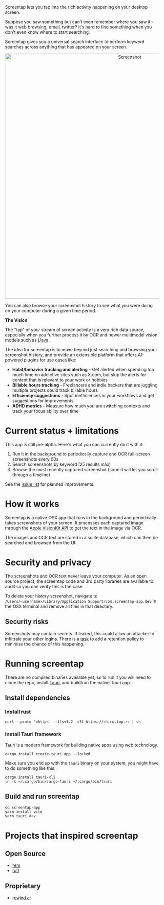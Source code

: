 
Screentap lets you tap into the rich activity happening on your desktop screen.  

Suppose you saw something but can't even remember where you saw it - was it web browsing, email, twitter?  It's hard to find something when you don't even know where to start searching.  

Screentap gives you a universal search interface to perform keyword searches across anything that has appeared on your screen.

<div align="center">
    <img width="800" alt="Screenshot" src="https://github.com/tleyden/screentap/assets/296876/bd865946-68fb-4ff5-8982-024cc4d5bce0">
</div>

You can also browse your screenshot history to see what you were doing on your computer during a given time period.

**The Vision**

The "tap" of your stream of screen activity is a very rich data source, especially when you further process it by OCR and newer multimodal vision models such as [Llava](https://llava-vl.github.io/).  

The idea for screentap is to move beyond just searching and browsing your screenshot history, and provide an extensible platform that offers AI-powered plugins for use cases like:

* **Habit/behavior tracking and alerting** - Get alerted when spending too much time on addictive sites such as X.com, but skip the alerts for content that is relevant to your work or hobbies
* **Billable hours tracking** - Freelancers and indie hackers that are juggling multiple projects could track billable hours
* **Efficiency suggestions** - Spot inefficiences in your workflows and get suggestions for improvements 
* **ADHD metrics** - Measure how much you are switching contexts and track your focus ability over time

# Current status + limitations

This app is still pre-alpha.  Here's what you can currently do it with it:

1. Run it in the background to periodically capture and OCR full-screen screenshots every 60s
2. Search screenshots by keyword (25 results max)
3. Browse the most recently captured screenshot (soon it will let you scroll through a timeline)

See the [issue list](https://github.com/tleyden/screentap/issues) for planned improvements. 

# How it works

Screentap is a native OSX app that runs in the background and periodically takes screenshots of your screen.  It processes each captured image through the [Apple VisionKit API](https://developer.apple.com/documentation/visionkit) to get the text in the image via OCR.

The images and OCR text are stored in a sqlite database, which can then be searched and browsed from the UI:

# Security and privacy

The screenshots and OCR text never leave your computer.  As an open source project, the screentap code and 3rd party libraries are available to audit so you can verify this is the case. 

To delete your history screenshot, navigate to `/Users/<username>/Library/Application Support/com.screentap-app.dev` in the OSX terminal and remove all files in that directory.

## Security risks

Screenshots may contain secrets.  If leaked, this could allow an attacker to infiltrate your other logins.  There is a [task](issue) to add a retention policy to minimize the chance of this happening.

# Running screentap

There are no compiled binaries available yet, so to run it you will need to clone the repo, install [Tauri](http://tauri.app), and build/run the native Tauri app.

## Install dependencies

### Install rust

```
curl --proto '=https' --tlsv1.2 -sSf https://sh.rustup.rs | sh
```

### Install Tauri framework

[Tauri](http://tauri.app) is a modern framework for building native apps using web technology. 

```
cargo install create-tauri-app --locked
```

Make sure you end up with the `tauri` binary on your system, you might have to do something like this:

```
cargo install tauri-cli
ln -s ~/.cargo/bin/cargo-tauri ~/.cargo/bin/tauri
```

## Build and run screentap

```
cd screentap-app
yarn install vite
yarn tauri dev
```


# Projects that inspired screentap

## Open Source

* [rem](https://github.com/jasonjmcghee/rem)
* [tutt](https://github.com/tleyden/tutt)

## Proprietary

* [rewind.ai](https://rewind.ai)
